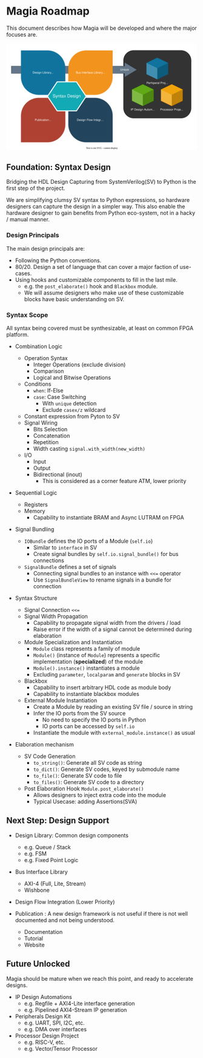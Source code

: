 # Magia Roadmap

This document describes how Magia will be developed and where the major focuses are.

![Roadmap.drawio.svg](img/Roadmap.drawio.svg)

## Foundation: Syntax Design

Bridging the HDL Design Capturing from SystemVerilog(SV) to Python is the first step of the project.

We are simplifying clumsy SV syntax to Python expressions, so hardware designers can capture the design in a simpler
way.
This also enable the hardware designer to gain benefits from Python eco-system, not in a hacky / manual manner.

### Design Principals

The main design principals are:

- Following the Python conventions.
- 80/20. Design a set of language that can cover a major faction of use-cases.
- Using hooks and customizable components to fill in the last mile.
    - e.g. the `post_elaborate()` hook and `Blackbox` module.
    - We will assume designers who make use of these customizable blocks have basic understanding on SV.

### Syntax Scope

All syntax being covered must be synthesizable, at least on common FPGA platform.

- Combination Logic
    - Operation Syntax
        - Integer Operations (exclude division)
        - Comparison
        - Logical and Bitwise Operations
    - Conditions
        - `when`: If-Else
        - `case`: Case Switching
            - With `unique` detection
            - Exclude `casex/z` wildcard
    - Constant expression from Pyton to SV
    - Signal Wiring
        - Bits Selection
        - Concatenation
        - Repetition
        - Width casting `signal.with_width(new_width)`
    - I/O
      - Input
      - Output
      - Bidirectional (inout) 
        - This is considered as a corner feature ATM, lower priority

- Sequential Logic
    - Registers
    - Memory
        - Capability to instantiate BRAM and Async LUTRAM on FPGA


- Signal Bundling
    - `IOBundle` defines the IO ports of a Module (`self.io`)
        - Similar to `interface` in SV
        - Create signal bundles by `self.io.signal_bundle()` for bus connections
    - `SignalBundle` defines a set of signals
        - Connecting signal bundles to an instance with `<<=` operator
        - Use `SignalBundleView` to rename signals in a bundle for connection


- Syntax Structure
    - Signal Connection `<<=`
    - Signal Width Propagation
        - Capability to propagate signal width from the drivers / load
        - Raise error if the width of a signal cannot be determined during elaboration
    - Module Specialization and Instantiation
        - `Module` class represents a family of module
        - `Module()` (instance of `Module`) represents a specific implementation (**specialized**) of the module
        - `Module().instance()` instantiates a module
        - Excluding `parameter`, `localparam` and `generate` blocks in SV
    - Blackbox
        - Capability to insert arbitrary HDL code as module body
        - Capability to instantiate blackbox modules
    - External Module Instantiation
        - Create a Module by reading an existing SV file / source in string
        - Infer the IO ports from the SV source
            - No need to specify the IO ports in Python
            - IO ports can be accessed by `self.io`
        - Instantiate the module with `external_module.instance()` as usual


- Elaboration mechanism
  - SV Code Generation
    - `to_string()`: Generate all SV code as string
    - `to_dict()`: Generate SV codes, keyed by submodule name
    - `to_file()`: Generate SV code to file
    - `to_files()`: Generate SV code to a directory
  - Post Elaboration Hook `Module.post_elaborate()`
    - Allows designers to inject extra code into the module
    - Typical Usecase: adding Assertions(SVA)
    
## Next Step: Design Support
- Design Library: Common design components
  - e.g. Queue / Stack
  - e.g. FSM
  - e.g. Fixed Point Logic

- Bus Interface Library
  - AXI-4 (Full, Lite, Stream)
  - Wishbone
- Design Flow Integration (Lower Priority) 

- Publication 
: A new design framework is not useful if there is not well documented and not being understood.

  - Documentation
  - Tutorial
  - Website

## Future Unlocked
Magia should be mature when we reach this point, and ready to accelerate designs.

- IP Design Automations
  - e.g. Regfile + AXI4-Lite interface generation
  - e.g. Pipelined AXI4-Stream IP generation
- Peripherals Design Kit
  - e.g. UART, SPI, I2C, etc.
  - e.g. DMA over interfaces
- Processor Design Project
  - e.g. RISC-V, etc.
  - e.g. Vector/Tensor Processor